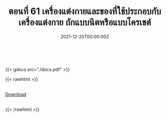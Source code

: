 ﻿---
linktitle: 61  เครื่องแต่งกายและของที่ใช้ประกอบกับเครื่องแต่งกาย ถักแบบนิตหรือแบบโครเชต์

title:  ตอนที่ 61  เครื่องแต่งกายและของที่ใช้ประกอบกับเครื่องแต่งกาย ถักแบบนิตหรือแบบโครเชต์
date: "2021-12-25T00:00:00Z"
lastmod: "2021-12-25T00:00:00Z"
draft: false
toc: false 
type: series 
categories: ["พิกัดศุลกากร"]
tags: ["รหัสสถิติ"]
authors: ["admin"]
menu:
  ts_2022:
    parent: รหัสสถิติสินค้า ฉบับปี 2565
    weight: 58

weight: 58
---

<br>

{{< gdocs src="./docs.pdf" >}}


{{< rawhtml >}}
<br>

<br>
<div class="article-tags">
<a class="badge badge-danger" href="./docs.pdf" target="_blank" id="download_files_new">Download</a>

</div>
<br>

{{< /rawhtml >}}
